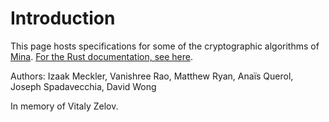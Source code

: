 # Introduction

This page hosts specifications for some of the cryptographic algorithms of [Mina](https://minaprotocol.com/). [For the Rust documentation, see here](rustdoc).

Authors: Izaak Meckler, Vanishree Rao, Matthew Ryan, Anaïs Querol, Joseph Spadavecchia, David Wong

In memory of Vitaly Zelov.
